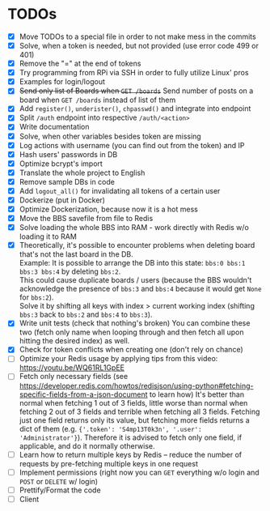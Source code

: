 # TODOs

- [x] Move TODOs to a special file in order to not make mess in the commits
- [x] Solve, when a token is needed, but not provided (use error code 499 or 401)
- [x] Remove the "=" at the end of tokens
- [x] Try programming from RPi via SSH in order to fully utilize Linux' pros
- [x] Examples for login/logout
- [x] ~~Send only list of Boards when `GET /boards`~~ Send number of posts on a board when `GET /boards` instead of list of them
- [x] Add `register()`, `underister()`, `chpasswd()` and integrate into endpoint
- [x] Split `/auth` endpoint into respective `/auth/<action>`
- [x] Write documentation
- [x] Solve, when other variables besides token are missing
- [x] Log actions with username (you can find out from the token) and IP
- [x] Hash users' passwords in DB
- [x] Optimize bcrypt's import
- [x] Translate the whole project to English
- [x] Remove sample DBs in code
- [x] Add `logout_all()` for invalidating all tokens of a certain user
- [x] Dockerize (put in Docker)
- [x] Optimize Dockerization, because now it is a hot mess
- [x] Move the BBS savefile from file to Redis
- [x] Solve loading the whole BBS into RAM - work directly with Redis w/o loading it to RAM
- [x] Theoretically, it's possible to encounter problems when deleting board that's not the last board in the DB. <br>
Example: It is possible to arrange the DB into this state: `bbs:0 bbs:1 bbs:3 bbs:4` by deleting `bbs:2`. <br>
This could cause duplicate boards / users (because the BBS wouldn't acknowledge the presence of `bbs:3` and `bbs:4` because it would get `None` for `bbs:2`). <br>
Solve it by shifting all keys with index > current working index (shifting `bbs:3` back to `bbs:2` and `bbs:4` to `bbs:3`).
- [x] Write unit tests (check that nothing's broken)
You can combine these two (fetch only name when looping through and then fetch all upon hitting the desired index) as well.
- [x] Check for token conflicts when creating one (don't rely on chance)
- [ ] Optimize your Redis usage by applying tips from this video: https://youtu.be/WQ61RL1GpEE
- [ ] Fetch only necessary fields (see https://developer.redis.com/howtos/redisjson/using-python#fetching-specific-fields-from-a-json-document to learn how)
It's better than normal when fetching 1 out of 3 fields, little worse than normal when fetching 2 out of 3 fields and terrible when fetching all 3 fields.
Fetching just one field returns only its value, but fetching more fields returns a dict of them (e.g. `{'.token': 'S4mp13T0k3n', '.user': 'Administrator'}`).
Therefore it is advised to fetch only one field, if applicable, and do it normally otherwise.
- [ ] Learn how to return multiple keys by Redis – reduce the number of requests by pre-fetching multiple keys in one request
- [ ] Implement permissions (right now you can `GET` everything w/o login and `POST` or `DELETE` w/ login)
- [ ] Prettify/Format the code
- [ ] Client